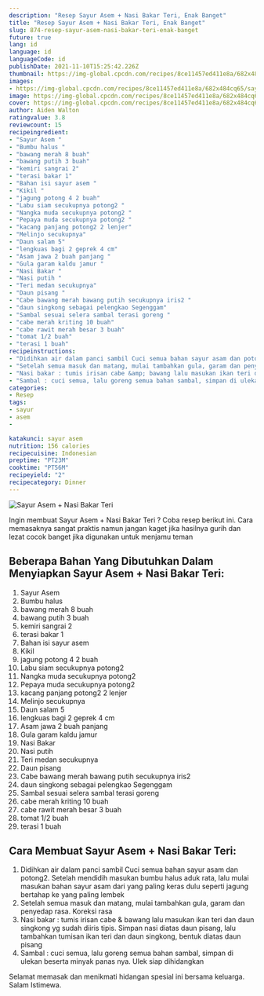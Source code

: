 ```yaml
---
description: "Resep Sayur Asem + Nasi Bakar Teri, Enak Banget"
title: "Resep Sayur Asem + Nasi Bakar Teri, Enak Banget"
slug: 874-resep-sayur-asem-nasi-bakar-teri-enak-banget
future: true
lang: id
language: id
languageCode: id
publishDate: 2021-11-10T15:25:42.226Z 
thumbnail: https://img-global.cpcdn.com/recipes/8ce11457ed411e8a/682x484cq65/sayur-asem-nasi-bakar-teri-foto-resep-utama.png
images:
- https://img-global.cpcdn.com/recipes/8ce11457ed411e8a/682x484cq65/sayur-asem-nasi-bakar-teri-foto-resep-utama.png
image: https://img-global.cpcdn.com/recipes/8ce11457ed411e8a/682x484cq65/sayur-asem-nasi-bakar-teri-foto-resep-utama.png
cover: https://img-global.cpcdn.com/recipes/8ce11457ed411e8a/682x484cq65/sayur-asem-nasi-bakar-teri-foto-resep-utama.png
author: Aiden Walton
ratingvalue: 3.8
reviewcount: 15
recipeingredient:
- "Sayur Asem "
- "Bumbu halus "
- "bawang merah 8 buah"
- "bawang putih 3 buah"
- "kemiri sangrai 2"
- "terasi bakar 1"
- "Bahan isi sayur asem "
- "Kikil "
- "jagung potong 4 2 buah"
- "Labu siam secukupnya potong2 "
- "Nangka muda secukupnya potong2 "
- "Pepaya muda secukupnya potong2 "
- "kacang panjang potong2 2 lenjer"
- "Melinjo secukupnya"
- "Daun salam 5"
- "lengkuas bagi 2 geprek 4 cm"
- "Asam jawa 2 buah panjang "
- "Gula garam kaldu jamur "
- "Nasi Bakar "
- "Nasi putih "
- "Teri medan secukupnya"
- "Daun pisang "
- "Cabe bawang merah bawang putih secukupnya iris2 "
- "daun singkong sebagai pelengkao Segenggam"
- "Sambal sesuai selera sambal terasi goreng "
- "cabe merah kriting 10 buah"
- "cabe rawit merah besar 3 buah"
- "tomat 1/2 buah"
- "terasi 1 buah"
recipeinstructions:
- "Didihkan air dalam panci sambil Cuci semua bahan sayur asam dan potong2. Setelah mendidih masukan bumbu halus aduk rata, lalu mulai masukan bahan sayur asam dari yang paling keras dulu seperti jagung bertahap ke yang paling lembek"
- "Setelah semua masuk dan matang, mulai tambahkan gula, garam dan penyedap rasa. Koreksi rasa"
- "Nasi bakar : tumis irisan cabe &amp; bawang lalu masukan ikan teri dan daun singkong yg sudah diiris tipis. Simpan nasi diatas daun pisang, lalu tambahkan tumisan ikan teri dan daun singkong, bentuk diatas daun pisang"
- "Sambal : cuci semua, lalu goreng semua bahan sambal, simpan di ulekan beserta minyak panas nya. Ulek siap dihidangkan"
categories:
- Resep
tags:
- sayur
- asem
- 

katakunci: sayur asem  
nutrition: 156 calories
recipecuisine: Indonesian
preptime: "PT23M"
cooktime: "PT56M"
recipeyield: "2"
recipecategory: Dinner
---
```



![Sayur Asem + Nasi Bakar Teri](https://img-global.cpcdn.com/recipes/8ce11457ed411e8a/682x484cq65/sayur-asem-nasi-bakar-teri-foto-resep-utama.png)

Ingin membuat Sayur Asem + Nasi Bakar Teri ? Coba resep berikut ini. Cara memasaknya sangat praktis namun jangan kaget jika hasilnya gurih dan lezat cocok banget jika digunakan untuk menjamu teman

<!--inarticleads1-->

## Beberapa Bahan Yang Dibutuhkan Dalam Menyiapkan Sayur Asem + Nasi Bakar Teri:

1. Sayur Asem 
1. Bumbu halus 
1. bawang merah 8 buah
1. bawang putih 3 buah
1. kemiri sangrai 2
1. terasi bakar 1
1. Bahan isi sayur asem 
1. Kikil 
1. jagung potong 4 2 buah
1. Labu siam secukupnya potong2 
1. Nangka muda secukupnya potong2 
1. Pepaya muda secukupnya potong2 
1. kacang panjang potong2 2 lenjer
1. Melinjo secukupnya
1. Daun salam 5
1. lengkuas bagi 2 geprek 4 cm
1. Asam jawa 2 buah panjang 
1. Gula garam kaldu jamur 
1. Nasi Bakar 
1. Nasi putih 
1. Teri medan secukupnya
1. Daun pisang 
1. Cabe bawang merah bawang putih secukupnya iris2 
1. daun singkong sebagai pelengkao Segenggam
1. Sambal sesuai selera sambal terasi goreng 
1. cabe merah kriting 10 buah
1. cabe rawit merah besar 3 buah
1. tomat 1/2 buah
1. terasi 1 buah



<!--inarticleads2-->

## Cara Membuat Sayur Asem + Nasi Bakar Teri:

1. Didihkan air dalam panci sambil Cuci semua bahan sayur asam dan potong2. Setelah mendidih masukan bumbu halus aduk rata, lalu mulai masukan bahan sayur asam dari yang paling keras dulu seperti jagung bertahap ke yang paling lembek
1. Setelah semua masuk dan matang, mulai tambahkan gula, garam dan penyedap rasa. Koreksi rasa
1. Nasi bakar : tumis irisan cabe &amp; bawang lalu masukan ikan teri dan daun singkong yg sudah diiris tipis. Simpan nasi diatas daun pisang, lalu tambahkan tumisan ikan teri dan daun singkong, bentuk diatas daun pisang
1. Sambal : cuci semua, lalu goreng semua bahan sambal, simpan di ulekan beserta minyak panas nya. Ulek siap dihidangkan




Selamat memasak dan menikmati hidangan spesial ini bersama keluarga. Salam Istimewa.
